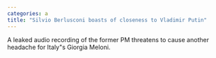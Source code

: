```yaml
---
categories: a
title: "Silvio Berlusconi boasts of closeness to Vladimir Putin"
---
```

A leaked audio recording of the former PM threatens to cause another headache for Italy"s Giorgia Meloni.